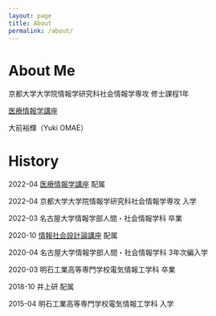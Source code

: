```yaml
---
layout: page
title: About
permalink: /about/
---
```


# About Me

京都大学大学院情報学研究科社会情報学専攻 修士課程1年

[医療情報学講座](https://medinfo.kuhp.kyoto-u.ac.jp/)

大前裕輝（Yuki OMAE）

# History

2022-04 [医療情報学講座](https://medinfo.kuhp.kyoto-u.ac.jp/) 配属

2022-04 京都大学大学院情報学研究科社会情報学専攻 入学

2022-03 名古屋大学情報学部人間・社会情報学科 卒業

2020-10 [情報社会設計論講座](https://mdg.si.i.nagoya-u.ac.jp/) 配属

2020-04 名古屋大学情報学部人間・社会情報学科 3年次編入学

2020-03 明石工業高等専門学校電気情報工学科 卒業

2018-10 井上研 配属

2015-04 明石工業高等専門学校電気情報工学科 入学
